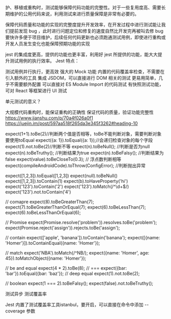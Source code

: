 
护、移植或重构时，测试能够保障代码功能的完整性。对于一些复用度高、需要长期维护的公用代码来说，利用测试来进行质量保障是非常有必要的。

保障代码质量和功能的实现的完整度提升开发效率，在开发过程中进行测试能让我们提前发现 bug ，此时进行问题定位和修复的速度自然比开发完再被叫去修 bug 要快许多便于项目维护，后续任何代码更新也必须跑通测试用例，即使进行重构或开发人员发生变化也能保障预期功能的实现


jest 的集成度更高，提供的功能也更丰富，利用好 jest 所提供的功能，能大大提升测试用例的执行效率。
Jest 特点：

测试用例并行执行，更高效
强大的 Mock 功能
内置的代码覆盖率检查，不需要在引入额外的工具
集成 JSDOM，可以直接进行 DOM 相关的测试
更易用简单，几乎不需要额外配置
可以直接对 ES Module Import 的代码测试
有快照测试功能，可对 React 等框架进行 UI 测试


单元测试的意义？

大规模代码重构时，能保证重构的正确性
保证代码的质量，验证功能完整性
https://www.jianshu.com/p/70a4f026a0f1
https://juejin.im/post/597aa518f265da3e345f3262#heading-10

expect(1+1).toBe(2)//判断两个值是否相等，toBe不能判断对象，需要判断对象要使用toEqual
expect({a: 1}).toEqual({a: 1});//会递归检查对象的每个字段
expect(1).not.toBe(2)//判断不等
expect(n).toBeNull(); //判断是否为null
expect(n).toBeTruthy(); //判断结果为true
expect(n).toBeFalsy(); //判断结果为false
expect(value).toBeCloseTo(0.3); // 浮点数判断相等
expect(compileAndroidCode).toThrow(ConfigError); //判断抛出异常

expect([1,2,3]).toEqual([1,2,3])
expect(null).toBeNull()
expect([1,2,3]).toContain(1)
expect(b).toHaveProperty('hi')
expect('123').toContain('2')
expect('123').toMatch(/^\d+$/)
expect('123').not.toContain('4')

// comapre
expect(8).toBeGreaterThan(7);
expect(7).toBeGreaterThanOrEqual(7);
expect(6).toBeLessThan(7);
expect(6).toBeLessThanOrEqual(6);

// Promise
expect(Promise.resolve('problem')).resolves.toBe('problem');
expect(Promise.reject('assign')).rejects.toBe('assign');

// contain
expect(['apple', 'banana']).toContain('banana');
expect([{name: 'Homer'}]).toContainEqual({name: 'Homer'});

// match
expect('NBA').toMatch(/^NB/);
expect({name: 'Homer', age: 45}).toMatchObject({name: 'Homer'});

// be and equal
expect(4 * 2).toBe(8);                      // ===
expect({bar: 'bar'}).toEqual({bar: 'baz'}); // deep equal
expect(1).not.toBe(2);

// boolean
expect(1 === 2).toBeFalsy();
expect(false).not.toBeTruthy();







测试异步
测试覆盖率

Jest 内置了测试覆盖率工具istanbul，要开启，可以直接在命令中添加 --coverage 参数

